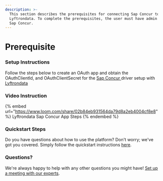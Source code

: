 ```yaml
---
description: >-
  This section describes the prerequisites for connecting Sap Concur to
  Lyftrondata. To complete the prerequisites, the user must have admin access to
  Sap Concur.
---
```


# Prerequisite

<mark style="color:blue;"></mark>

### Setup Instructions

Follow the steps below to create an OAuth app and obtain the OAuthClientId, and OAuthClientSecret for the [Sap Concur](https://www.lyftrondata.com/integration/sap-concur/)[ ](https://www.lyftrondata.com/integration/freshdesk/)driver setup with [Lyftrondata](https://www.lyftrondata.com)

### Video Instruction

{% embed url="https://www.loom.com/share/02b84eb931564da79d8a2eb4004cf8e8" %}
Lyftrondata Sap Concur App Steps
{% endembed %}

### Quickstart Steps

Do you have questions about how to use the platform? Don't worry; we've got you covered. Simply follow the quickstart instructions [here](../../../quickstart-steps.md).

### Questions? <a href="#questions" id="questions"></a>

We're always happy to help with any other questions you might have! [Set up a meeting with our experts](https://www.lyftrondata.com/book-a-meeting/).


